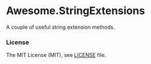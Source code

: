 # Awesome.StringExtensions
A couple of useful string extension methods.


### License
The MIT License (MIT), see [LICENSE](LICENSE) file.
